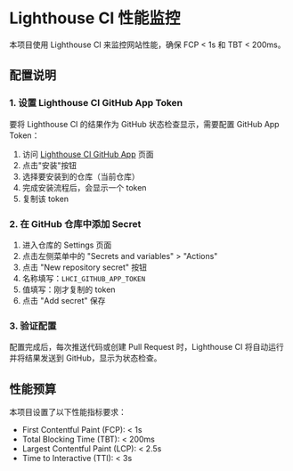 # Lighthouse CI 性能监控

本项目使用 Lighthouse CI 来监控网站性能，确保 FCP < 1s 和 TBT < 200ms。

## 配置说明

### 1. 设置 Lighthouse CI GitHub App Token

要将 Lighthouse CI 的结果作为 GitHub 状态检查显示，需要配置 GitHub App Token：

1. 访问 [Lighthouse CI GitHub App](https://github.com/apps/lighthouse-ci) 页面
2. 点击"安装"按钮
3. 选择要安装到的仓库（当前仓库）
4. 完成安装流程后，会显示一个 token
5. 复制该 token

### 2. 在 GitHub 仓库中添加 Secret

1. 进入仓库的 Settings 页面
2. 点击左侧菜单中的 "Secrets and variables" > "Actions"
3. 点击 "New repository secret" 按钮
4. 名称填写：`LHCI_GITHUB_APP_TOKEN`
5. 值填写：刚才复制的 token
6. 点击 "Add secret" 保存

### 3. 验证配置

配置完成后，每次推送代码或创建 Pull Request 时，Lighthouse CI 将自动运行并将结果发送到 GitHub，显示为状态检查。

## 性能预算

本项目设置了以下性能指标要求：

- First Contentful Paint (FCP): < 1s
- Total Blocking Time (TBT): < 200ms
- Largest Contentful Paint (LCP): < 2.5s
- Time to Interactive (TTI): < 3s 